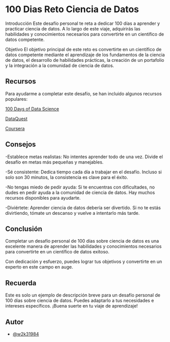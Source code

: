# 100 Dias Reto Ciencia de Datos

Introducción
Este desafío personal te reta a dedicar 100 días a aprender y practicar ciencia de datos. A lo largo de este viaje, adquirirás las habilidades y conocimientos necesarios para convertirte en un científico de datos competente.

Objetivo
El objetivo principal de este reto es convertirte en un científico de datos competente mediante el aprendizaje de los fundamentos de la ciencia de datos, el desarrollo de habilidades prácticas, la creación de un portafolio y la integración a la comunidad de ciencia de datos.
## Recursos

Para ayudarme a completar este desafío, se han incluido algunos recursos populares:

[100 Days of Data Science](https://github.com/hemanth5666/100_Days_Of_Data_Science_Challenge)

[DataQuest](https://www.dataquest.io/)

[Coursera](https://www.coursera.org/)


## Consejos
-Establece metas realistas: No intentes aprender todo de una vez. Divide el desafío en metas más pequeñas y manejables.

-Sé consistente: Dedica tiempo cada día a trabajar en el desafío. Incluso si solo son 30 minutos, la consistencia es clave para el éxito.

-No tengas miedo de pedir ayuda: Si te encuentras con dificultades, no dudes en pedir ayuda a la comunidad de ciencia de datos. Hay muchos recursos disponibles para ayudarte.

-Diviértete: Aprender ciencia de datos debería ser divertido. Si no te estás divirtiendo, tómate un descanso y vuelve a intentarlo más tarde.

## Conclusión
Completar un desafío personal de 100 días sobre ciencia de datos es una excelente manera de aprender las habilidades y conocimientos necesarios para convertirte en un científico de datos exitoso. 

Con dedicación y esfuerzo, puedes lograr tus objetivos y convertirte en un experto en este campo en auge.

## Recuerda
Este es solo un ejemplo de descripción breve para un desafío personal de 100 días sobre ciencia de datos. Puedes adaptarlo a tus necesidades e intereses específicos. ¡Buena suerte en tu viaje de aprendizaje!

## Autor

- [@w2k31984](https://github.com/w2k31984) 
